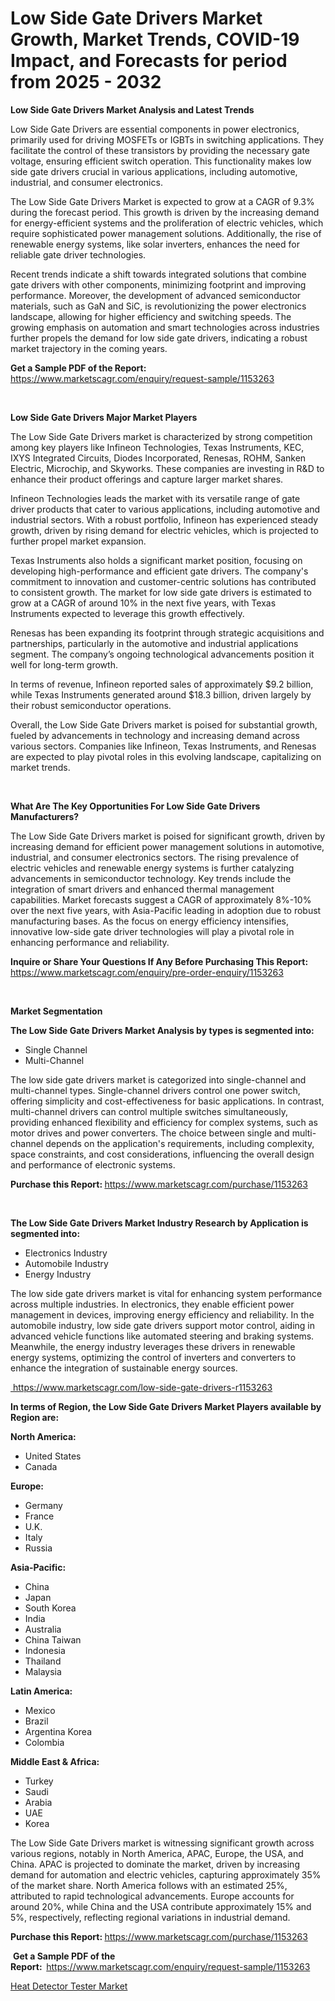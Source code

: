 <p><h1>Low Side Gate Drivers Market Growth, Market Trends, COVID-19 Impact, and Forecasts for period from 2025 - 2032</h1></p><p><strong>Low Side Gate Drivers Market Analysis and Latest Trends</strong></p>
<p><p>Low Side Gate Drivers are essential components in power electronics, primarily used for driving MOSFETs or IGBTs in switching applications. They facilitate the control of these transistors by providing the necessary gate voltage, ensuring efficient switch operation. This functionality makes low side gate drivers crucial in various applications, including automotive, industrial, and consumer electronics.</p><p>The Low Side Gate Drivers Market is expected to grow at a CAGR of 9.3% during the forecast period. This growth is driven by the increasing demand for energy-efficient systems and the proliferation of electric vehicles, which require sophisticated power management solutions. Additionally, the rise of renewable energy systems, like solar inverters, enhances the need for reliable gate driver technologies.</p><p>Recent trends indicate a shift towards integrated solutions that combine gate drivers with other components, minimizing footprint and improving performance. Moreover, the development of advanced semiconductor materials, such as GaN and SiC, is revolutionizing the power electronics landscape, allowing for higher efficiency and switching speeds. The growing emphasis on automation and smart technologies across industries further propels the demand for low side gate drivers, indicating a robust market trajectory in the coming years.</p></p>
<p><strong>Get a Sample PDF of the Report:&nbsp;</strong> <a href="https://www.marketscagr.com/enquiry/request-sample/1153263?utm_campaign=2792&utm_medium=2&utm_source=Github&utm_content=ia&utm_term=06042025&utm_id=low-side-gate-drivers">https://www.marketscagr.com/enquiry/request-sample/1153263</a></p>
<p>&nbsp;</p>
<p><strong>Low Side Gate Drivers Major Market Players</strong></p>
<p><p>The Low Side Gate Drivers market is characterized by strong competition among key players like Infineon Technologies, Texas Instruments, KEC, IXYS Integrated Circuits, Diodes Incorporated, Renesas, ROHM, Sanken Electric, Microchip, and Skyworks. These companies are investing in R&D to enhance their product offerings and capture larger market shares.</p><p>Infineon Technologies leads the market with its versatile range of gate driver products that cater to various applications, including automotive and industrial sectors. With a robust portfolio, Infineon has experienced steady growth, driven by rising demand for electric vehicles, which is projected to further propel market expansion.</p><p>Texas Instruments also holds a significant market position, focusing on developing high-performance and efficient gate drivers. The company's commitment to innovation and customer-centric solutions has contributed to consistent growth. The market for low side gate drivers is estimated to grow at a CAGR of around 10% in the next five years, with Texas Instruments expected to leverage this growth effectively.</p><p>Renesas has been expanding its footprint through strategic acquisitions and partnerships, particularly in the automotive and industrial applications segment. The company’s ongoing technological advancements position it well for long-term growth.</p><p>In terms of revenue, Infineon reported sales of approximately $9.2 billion, while Texas Instruments generated around $18.3 billion, driven largely by their robust semiconductor operations.</p><p>Overall, the Low Side Gate Drivers market is poised for substantial growth, fueled by advancements in technology and increasing demand across various sectors. Companies like Infineon, Texas Instruments, and Renesas are expected to play pivotal roles in this evolving landscape, capitalizing on market trends.</p></p>
<p>&nbsp;</p>
<p><strong>What Are The Key Opportunities For Low Side Gate Drivers Manufacturers?</strong></p>
<p><p>The Low Side Gate Drivers market is poised for significant growth, driven by increasing demand for efficient power management solutions in automotive, industrial, and consumer electronics sectors. The rising prevalence of electric vehicles and renewable energy systems is further catalyzing advancements in semiconductor technology. Key trends include the integration of smart drivers and enhanced thermal management capabilities. Market forecasts suggest a CAGR of approximately 8%-10% over the next five years, with Asia-Pacific leading in adoption due to robust manufacturing bases. As the focus on energy efficiency intensifies, innovative low-side gate driver technologies will play a pivotal role in enhancing performance and reliability.</p></p>
<p><strong>Inquire or Share Your Questions If Any Before Purchasing This Report:</strong> <a href="https://www.marketscagr.com/enquiry/pre-order-enquiry/1153263?utm_campaign=2792&utm_medium=2&utm_source=Github&utm_content=ia&utm_term=06042025&utm_id=low-side-gate-drivers">https://www.marketscagr.com/enquiry/pre-order-enquiry/1153263</a></p>
<p>&nbsp;</p>
<p><strong>Market Segmentation</strong></p>
<p><strong>The Low Side Gate Drivers Market Analysis by types is segmented into:</strong></p>
<p><ul><li>Single Channel</li><li>Multi-Channel</li></ul></p>
<p><p>The low side gate drivers market is categorized into single-channel and multi-channel types. Single-channel drivers control one power switch, offering simplicity and cost-effectiveness for basic applications. In contrast, multi-channel drivers can control multiple switches simultaneously, providing enhanced flexibility and efficiency for complex systems, such as motor drives and power converters. The choice between single and multi-channel depends on the application's requirements, including complexity, space constraints, and cost considerations, influencing the overall design and performance of electronic systems.</p></p>
<p><strong>Purchase this Report:&nbsp;</strong><a href="https://www.marketscagr.com/purchase/1153263?utm_campaign=2792&utm_medium=2&utm_source=Github&utm_content=ia&utm_term=06042025&utm_id=low-side-gate-drivers">https://www.marketscagr.com/purchase/1153263</a></p>
<p>&nbsp;</p>
<p><strong>The Low Side Gate Drivers Market Industry Research by Application is segmented into:</strong></p>
<p><ul><li>Electronics Industry</li><li>Automobile Industry</li><li>Energy Industry</li></ul></p>
<p><p>The low side gate drivers market is vital for enhancing system performance across multiple industries. In electronics, they enable efficient power management in devices, improving energy efficiency and reliability. In the automobile industry, low side gate drivers support motor control, aiding in advanced vehicle functions like automated steering and braking systems. Meanwhile, the energy industry leverages these drivers in renewable energy systems, optimizing the control of inverters and converters to enhance the integration of sustainable energy sources.</p></p>
<p><a href="https://www.marketscagr.com/low-side-gate-drivers-r1153263?utm_campaign=2792&utm_medium=2&utm_source=Github&utm_content=ia&utm_term=06042025&utm_id=low-side-gate-drivers">&nbsp;https://www.marketscagr.com/low-side-gate-drivers-r1153263</a></p>
<p><strong>In terms of Region, the Low Side Gate Drivers Market Players available by Region are:</strong></p>
<p>
    <p> <strong> North America: </strong>
        <ul>
            <li>United States</li>
            <li>Canada</li>
        </ul>
        </p> 
    <p> <strong> Europe: </strong>
        <ul>
            <li>Germany</li>
            <li>France</li>
            <li>U.K.</li>
            <li>Italy</li>
            <li>Russia</li>
        </ul>
        </p> 
    <p> <strong> Asia-Pacific: </strong>
        <ul>
            <li>China</li>
            <li>Japan</li>
            <li>South Korea</li>
            <li>India</li>
            <li>Australia</li>
            <li>China Taiwan</li>
            <li>Indonesia</li>
            <li>Thailand</li>
            <li>Malaysia</li>
        </ul>
        </p> 
    <p> <strong> Latin America: </strong>
        <ul>
            <li>Mexico</li>
            <li>Brazil</li>
            <li>Argentina Korea</li>
            <li>Colombia</li>
        </ul>
        </p> 
    <p> <strong> Middle East & Africa: </strong>
        <ul>
            <li>Turkey</li>
            <li>Saudi</li>
            <li>Arabia</li>
            <li>UAE</li>
            <li>Korea</li>
        </ul>
    </p>
    </p>
<p><p>The Low Side Gate Drivers market is witnessing significant growth across various regions, notably in North America, APAC, Europe, the USA, and China. APAC is projected to dominate the market, driven by increasing demand for automation and electric vehicles, capturing approximately 35% of the market share. North America follows with an estimated 25%, attributed to rapid technological advancements. Europe accounts for around 20%, while China and the USA contribute approximately 15% and 5%, respectively, reflecting regional variations in industrial demand.</p></p>
<p><strong>Purchase this Report: </strong><a href="https://www.marketscagr.com/purchase/1153263?utm_campaign=2792&utm_medium=2&utm_source=Github&utm_content=ia&utm_term=06042025&utm_id=low-side-gate-drivers">https://www.marketscagr.com/purchase/1153263</a></p>
<p>&nbsp;<strong>Get a Sample PDF of the Report:&nbsp;&nbsp;</strong><a href="https://www.marketscagr.com/enquiry/request-sample/1153263?utm_campaign=2792&utm_medium=2&utm_source=Github&utm_content=ia&utm_term=06042025&utm_id=low-side-gate-drivers">https://www.marketscagr.com/enquiry/request-sample/1153263</a></p>
<p><strong></strong></p>
<p><p><a href="https://github.com/paljuhubeyde/Market-Research-Report-List-1/blob/main/heat-detector-tester-market.md?utm_campaign=2792&utm_medium=2&utm_source=Github&utm_content=ia&utm_term=06042025&utm_id=low-side-gate-drivers">Heat Detector Tester Market</a></p></p>